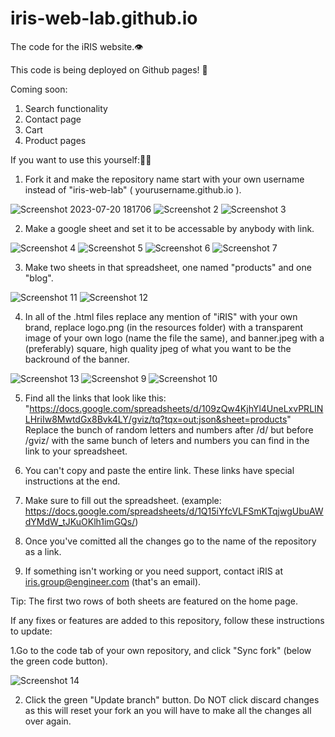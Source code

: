 # iris-web-lab.github.io

The code for the iRIS website.👁️

This code is being deployed on Github pages! 🤩

Coming soon:
1. Search functionality
2. Contact page
3. Cart
4. Product pages

If you want to use this yourself:🧑‍🔧

1. Fork it and make the repository name start with your own username instead of "iris-web-lab" ( yourusername.github.io ).

![Screenshot 2023-07-20 181706](https://github.com/iris-web-lab/iris-web-lab.github.io/assets/82143316/da76eb9f-8e58-4a12-896b-d072e4afcfc6)
![Screenshot 2](https://github.com/iris-web-lab/iris-web-lab.github.io/assets/82143316/29db219c-1562-439e-b31d-e7cf396868f1)
![Screenshot 3](https://github.com/iris-web-lab/iris-web-lab.github.io/assets/82143316/e8af4434-5ad2-43f0-9bbf-c0738e60460a)

2. Make a google sheet and set it to be accessable by anybody with link.

![Screenshot 4](https://github.com/iris-web-lab/iris-web-lab.github.io/assets/82143316/f2c20017-23aa-43be-9b03-d1acea0c819d)
![Screenshot 5](https://github.com/iris-web-lab/iris-web-lab.github.io/assets/82143316/0a40007a-f2fe-4e1f-9da5-45d43f8d1479)
![Screenshot 6](https://github.com/iris-web-lab/iris-web-lab.github.io/assets/82143316/2f55df24-7409-4422-b823-ba4d97d58d01)
![Screenshot 7](https://github.com/iris-web-lab/iris-web-lab.github.io/assets/82143316/dab689d4-0d84-4573-9e93-002fd2b34a06)


3. Make two sheets in that spreadsheet, one named "products" and one "blog".

![Screenshot 11](https://github.com/iris-web-lab/iris-web-lab.github.io/assets/82143316/87ed1a6e-d03c-44dc-a360-d994522b17ed)
![Screenshot 12](https://github.com/iris-web-lab/iris-web-lab.github.io/assets/82143316/bb6a8d31-11a7-4c40-9dd0-c0616041e97e)


4. In all of the .html files replace any mention of "iRIS" with your own brand, replace logo.png (in the resources folder) with a transparent image of your own logo (name the file the same), and banner.jpeg with a (preferably) square, high quality jpeg of what you want to be the backround of the banner.

![Screenshot 13](https://github.com/iris-web-lab/iris-web-lab.github.io/assets/82143316/1bf2b120-6d7b-40d8-ae42-dd4cf34fcfb0)
![Screenshot 9](https://github.com/iris-web-lab/iris-web-lab.github.io/assets/82143316/8633df2f-27fb-4f3c-a518-f1706b3f9029)
![Screenshot 10](https://github.com/iris-web-lab/iris-web-lab.github.io/assets/82143316/d2ead472-d314-4460-8687-a884439e270c)


5. Find all the links that look like this:
"https://docs.google.com/spreadsheets/d/109zQw4KjhYl4UneLxvPRLINLHriIw8MwtdGx8Bvk4LY/gviz/tq?tqx=out:json&sheet=products" Replace the bunch of random letters and numbers after /d/ but before /gviz/ with the same bunch of leters and numbers you can find in the link to your spreadsheet.

6. You can't copy and paste the entire link. These links have special instructions at the end.

7. Make sure to fill out the spreadsheet. (example: https://docs.google.com/spreadsheets/d/1Q15iYfcVLFSmKTqjwgUbuAWdYMdW_tJKuOKlh1imGQs/)

8. Once you've comitted all the changes go to the name of the repository as a link.

9. If something isn't working or you need support, contact iRIS at iris.group@engineer.com (that's an email).

Tip: The first two rows of both sheets are featured on the home page.

If any fixes or features are added to this repository, follow these instructions to update:

1.Go to the code tab of your own repository, and click "Sync fork" (below the green code button).

![Screenshot 14](https://github.com/iris-web-lab/iris-web-lab.github.io/assets/82143316/213bcd95-6ba6-49aa-9cff-7cfe52dc6698)

2. Click the green "Update branch" button. Do NOT click discard changes as this will reset your fork an you will have to make all the changes all over again.
